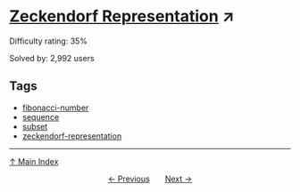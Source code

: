 # [Zeckendorf Representation](https://projecteuler.net/problem=297) ↗️

Difficulty rating: 35%

Solved by: 2,992 users
## Tags

- [fibonacci-number](../tags/fibonacci-number.md)
- [sequence](../tags/sequence.md)
- [subset](../tags/subset.md)
- [zeckendorf-representation](../tags/zeckendorf-representation.md)



---

[↑ Main Index](../README.md)


<div align=center><a href='296.md'>← Previous</a> &nbsp;&nbsp; &nbsp;&nbsp;  <a href='298.md'>Next →</a></div>
